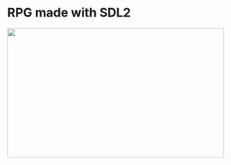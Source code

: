 # RPG made with SDL2

<img width="500" height="300" src="https://i.ytimg.com/vi/ghmDKAFPX0g/mqdefault.jpg">
